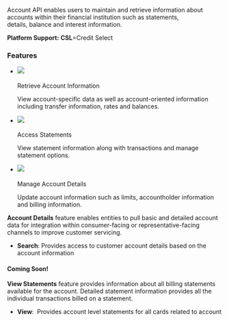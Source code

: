  Account API enables users to maintain and retrieve information about accounts within their financial institution such as statements, details, balance and interest information.

**Platform Support:** **CSL**=Credit Select 

### Features

* ![](https://card.developer.fiserv.com/sites/default/files/AccountView.png)
    
    #### 
    
    Retrieve Account Information
    
    View account-specific data as well as account-oriented information including transfer information, rates and balances.
    
* ![](https://card.developer.fiserv.com/sites/default/files/statements.png)
    
    #### 
    
    Access Statements
    
    View statement information along with transactions and manage statement options.
    
* ![](https://card.developer.fiserv.com/sites/default/files/AccountDetails.png)
    
    #### 
    
    Manage Account Details
    
    Update account information such as limits, accountholder information and billing information.
    

**Account Details** feature enables entities to pull basic and detailed account data for integration within consumer-facing or representative-facing channels to improve customer servicing.

* **Search**: Provides access to customer account details based on the account information

#### **Coming Soon!**

**View Statements** feature provides information about all billing statements available for the account. Detailed statement information provides all the individual transactions billed on a statement. 

* **View**:  Provides account level statements for all cards related to account